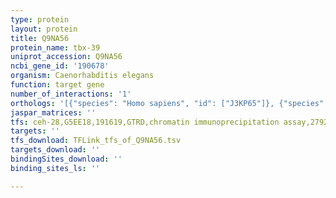 ```yaml
---
type: protein
layout: protein
title: Q9NA56
protein_name: tbx-39
uniprot_accession: Q9NA56
ncbi_gene_id: '190678'
organism: Caenorhabditis elegans
function: target gene
number_of_interactions: '1'
orthologs: '[{"species": "Homo sapiens", "id": ["J3KP65"]}, {"species": "Mus musculus", "id": ["<a href=\"/protein/p20293\">P20293</a>"]}, {"species": "Rattus norvegicus", "id": ["D4A4W8"]}, {"species": "Danio rerio", "id": ["<a href=\"/protein/q07998\">Q07998</a>"]}]'
jaspar_matrices: ''
tfs: ceh-28,G5EE18,191619,GTRD,chromatin immunoprecipitation assay,27924024%5Buid%5D,No
targets: ''
tfs_download: TFLink_tfs_of_Q9NA56.tsv
targets_download: ''
bindingSites_download: ''
binding_sites_ls: ''

---
```

